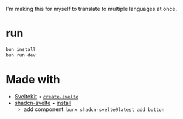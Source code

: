 I'm making this for myself to translate to multiple languages at once.

# run


```sh
bun install
bun run dev
```


# Made with
-  [SvelteKit](http://kit.svelte.dev) • [`create-svelte`](https://github.com/sveltejs/kit/tree/master/packages/create-svelte)
- [shadcn-svelte](https://www.shadcn-svelte.com) • [install](https://www.shadcn-svelte.com/docs/installation)
	- add component:
		```bunx shadcn-svelte@latest add button```


